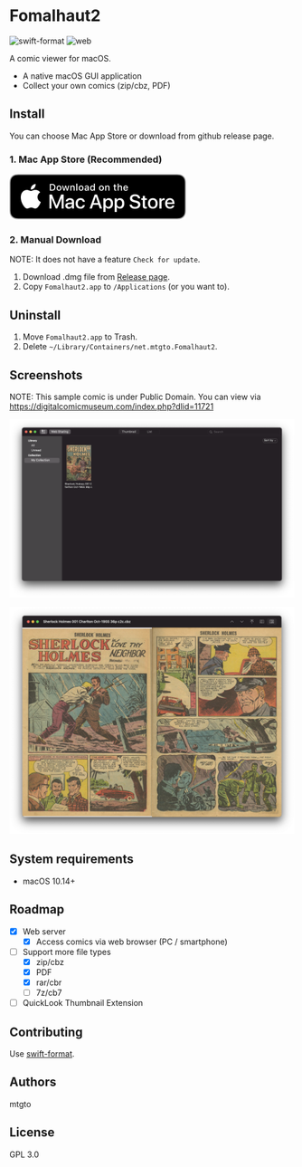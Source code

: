 Fomalhaut2
====
![swift-format](https://github.com/mtgto/Fomalhaut2/workflows/swift-format/badge.svg)
![web](https://github.com/mtgto/Fomalhaut2/workflows/web/badge.svg)

A comic viewer for macOS.

- A native macOS GUI application
- Collect your own comics (zip/cbz, PDF)

## Install

You can choose Mac App Store or download from github release page.

### 1. Mac App Store (Recommended)

[![Download on the Mac App Store](https://github.com/mtgto/Fomalhaut2/blob/gh-pages/download-on-the-mac-app-store.svg)](https://apps.apple.com/us/app/fomalhaut2/id1546526588?mt=12)

### 2. Manual Download

NOTE: It does not have a feature `Check for update`.

1. Download .dmg file from [Release page](https://github.com/mtgto/Fomalhaut2/releases).
2. Copy `Fomalhaut2.app` to `/Applications` (or you want to).

## Uninstall

1. Move `Fomalhaut2.app` to Trash.
2. Delete `~/Library/Containers/net.mtgto.Fomalhaut2`.

## Screenshots

NOTE: This sample comic is under Public Domain. You can view via https://digitalcomicmuseum.com/index.php?dlid=11721

![Collection screenshot](https://github.com/mtgto/Fomalhaut2/blob/gh-pages/screenshot1.png)

![Viewer screenshot](https://github.com/mtgto/Fomalhaut2/blob/gh-pages/screenshot2.png)

## System requirements

- macOS 10.14+

## Roadmap

- [x] Web server
   - [x] Access comics via web browser (PC / smartphone)
- [ ] Support more file types
   - [x] zip/cbz
   - [x] PDF
   - [x] rar/cbr
   - [ ] 7z/cb7
- [ ] QuickLook Thumbnail Extension

## Contributing

Use [swift-format](https://github.com/apple/swift-format).

## Authors

mtgto

## License

GPL 3.0

